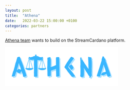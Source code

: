 ```yaml
---
layout: post
title:  "Athena"
date:   2022-03-22 15:00:00 +0100
categories: partners
---
```


[Athena team](https://youtu.be/DXuGpw6KyKI) wants to build on the StreamCardano platform.

![Athena logo](/assets/images/athena-logo.png)

